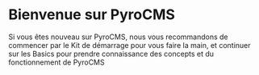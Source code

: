 ﻿<h1>Bienvenue sur PyroCMS</h1>
<p class="flarge muted">Si vous êtes nouveau sur PyroCMS, nous vous recommandons de commencer par le Kit de démarrage pour vous faire la main, et continuer sur les Basics pour prendre connaissance des concepts et du fonctionnement de PyroCMS</p> 